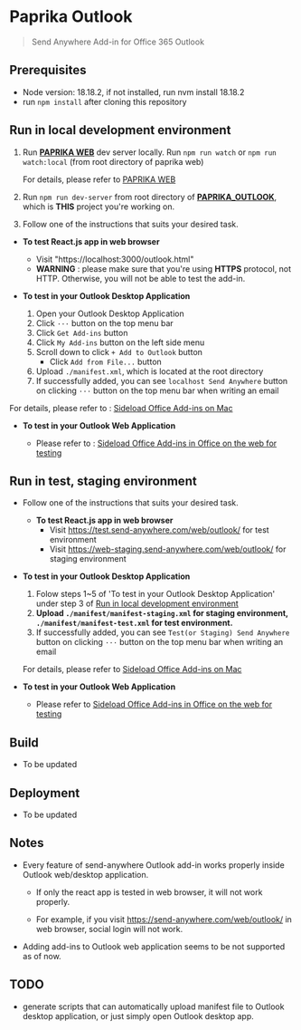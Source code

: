 # Paprika Outlook

> Send Anywhere Add-in for Office 365 Outlook

## Prerequisites

- Node version: 18.18.2, if not installed, run nvm install 18.18.2
- run `npm install` after cloning this repository

## Run in local development environment

1. Run [**PAPRIKA WEB**](https://github.com/Rakuten-MTSD-PAIS/paprika_web) dev server locally.
    Run `npm run watch` or `npm run watch:local` (from root directory of paprika web)

    For details, please refer to [PAPRIKA WEB](https://github.com/Rakuten-MTSD-PAIS/paprika_web)

2. Run `npm run dev-server` from root directory of [**PAPRIKA_OUTLOOK**](https://bitbucket.org/estmob/paprika_outlook/src/develop/), which is **THIS** project you're working on.

3. Follow one of the instructions that suits your desired task.

- **To test React.js app in web browser**

    - Visit "https://localhost:3000/outlook.html"
    - **WARNING** : please make sure that you're using **HTTPS** protocol, not HTTP. Otherwise, you will not be able to test the add-in.

- **To test in your Outlook Desktop Application**

    1. Open your Outlook Desktop Application
    2. Click `···` button on the top menu bar
    3. Click `Get Add-ins` button
    4. Click `My Add-ins` button on the left side menu
    5. Scroll down to click `+ Add to Outlook` button
        - Click `Add from File...` button
    6. Upload `./manifest.xml`, which is located at the root directory
    7. If successfully added, you can see `localhost Send Anywhere` button on clicking `···` button on the top menu bar when writing an email

For details, please refer to : [Sideload Office Add-ins on Mac](https://learn.microsoft.com/en-us/office/dev/add-ins/testing/sideload-an-office-add-in-on-mac)

- **To test in your Outlook Web Application**

    - Please refer to : 
    [Sideload Office Add-ins in Office on the web for testing](https://docs.microsoft.com/en-us/office/dev/add-ins/testing/sideload-office-add-ins-for-testing)


## Run in test, staging environment
- Follow one of the instructions that suits your desired task.

    - **To test React.js app in web browser**
        - Visit https://test.send-anywhere.com/web/outlook/ for test environment
        - Visit https://web-staging.send-anywhere.com/web/outlook/ for staging environment

- **To test in your Outlook Desktop Application**

    1. Folow steps 1~5 of 'To test in your Outlook Desktop Application' under step 3 of [Run in local development environment](#run-in-local-development-environment)
    2. **Upload `./manifest/manifest-staging.xml` for staging environment, `./manifest/manifest-test.xml` for test environment.**
    3. If successfully added, you can see `Test(or Staging) Send Anywhere` button on clicking `···` button on the top menu bar when writing an email
    
    For details, please refer to [Sideload Office Add-ins on Mac](https://learn.microsoft.com/en-us/office/dev/add-ins/testing/sideload-an-office-add-in-on-mac)

- **To test in your Outlook Web Application**

    - Please refer to 
    [Sideload Office Add-ins in Office on the web for testing](https://docs.microsoft.com/en-us/office/dev/add-ins/testing/sideload-office-add-ins-for-testing)

## Build

- To be updated

## Deployment

- To be updated

## Notes

- Every feature of send-anywhere Outlook add-in works properly inside Outlook web/desktop application.

    - If only the react app is tested in web browser, it will not work properly.

    - For example, if you visit https://send-anywhere.com/web/outlook/ in web browser, social login will not work.

- Adding add-ins to Outlook web application seems to be not supported as of now.

## TODO

- generate scripts that can automatically upload manifest file to Outlook desktop application, or just simply open Outlook desktop app.
